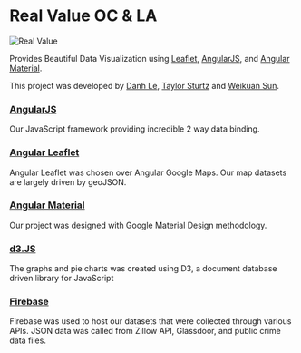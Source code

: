 Real Value OC & LA 
=====================

![Real Value](http://35.160.245.130/c11_realvalue/assets/img/RV-logo2.jpg)


Provides Beautiful Data Visualization using [Leaflet](http://leafletjs.com), [AngularJS](https://angularjs.org/), and [Angular Material](https://material.angularjs.org/latest/).

This project was developed by [Danh Le](https://github.com/dtle82/), [Taylor Sturtz](https://github.com/tsturtz/) and [Weikuan Sun](https://github.com/weikuansun).

### [AngularJS](https://angularjs.org/)
Our JavaScript framework providing incredible 2 way data binding.
### [Angular Leaflet](http://github.com/tombatossals/angular-leaflet-directive)
Angular Leaflet was chosen over Angular Google Maps.  Our map datasets are largely driven by geoJSON.
### [Angular Material](https://material.angularjs.org/latest/)
Our project was designed with Google Material Design methodology. 
### [d3.JS](https://d3js.org/)
The graphs and pie charts was created using D3, a document database driven library for JavaScript
### [Firebase](https://firebase.google.com/)
Firebase was used to host our datasets that were collected through various APIs.  JSON data was called from Zillow API, Glassdoor, and public crime data files.